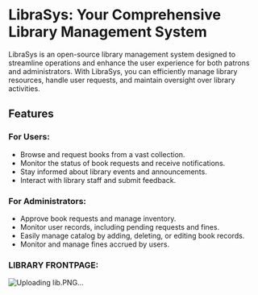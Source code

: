 # LibraSys: Your Comprehensive Library Management System

LibraSys is an open-source library management system designed to streamline operations and enhance the user experience for both patrons and administrators. With LibraSys, you can efficiently manage library resources, handle user requests, and maintain oversight over library activities.

## Features

### For Users:
- Browse and request books from a vast collection.
- Monitor the status of book requests and receive notifications.
- Stay informed about library events and announcements.
- Interact with library staff and submit feedback.

### For Administrators:
- Approve book requests and manage inventory.
- Monitor user records, including pending requests and fines.
- Easily manage catalog by adding, deleting, or editing book records.
- Monitor and manage fines accrued by users.

### LIBRARY FRONTPAGE:
  
![Uploading lib.PNG…]()
